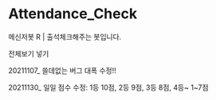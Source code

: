# Attendance_Check
메신저봇 R | 출석체크해주는 봇입니다.

전체보기 넣기

20211107_ 쓸데없는 버그 대폭 수정!!

20211130_ 일일 점수 수정: 1등 10점, 2등 9점, 3등 8점, 4등~ 1~7점
